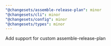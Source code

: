 ```yaml
---
"@changesets/assemble-release-plan": minor
"@changesets/cli": minor
"@changesets/config": minor
"@changesets/types": minor
---
```


Add support for custom assemble-release-plan
